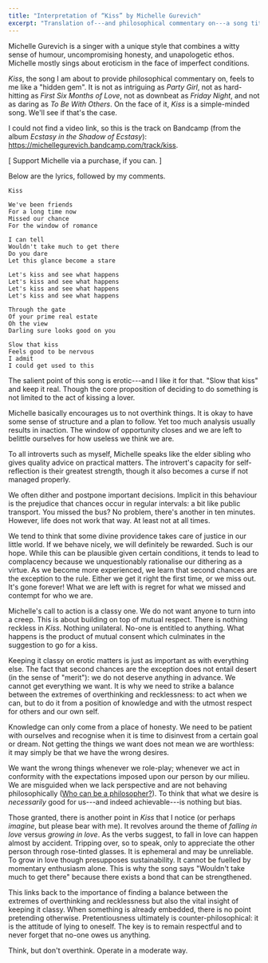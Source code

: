 ```yaml
---
title: "Interpretation of “Kiss” by Michelle Gurevich"
excerpt: "Translation of---and philosophical commentary on---a song titled 'Kiss'."
---
```


Michelle Gurevich is a singer with a unique style that combines a witty
sense of humour, uncompromising honesty, and unapologetic ethos.
Michelle mostly sings about eroticism in the face of imperfect
conditions.

_Kiss_, the song I am about to provide philosophical commentary on,
feels to me like a "hidden gem".  It is not as intriguing as _Party
Girl_, not as hard-hitting as _First Six Months of Love_, not as
downbeat as _Friday Night_, and not as daring as _To Be With Others_.
On the face of it, _Kiss_ is a simple-minded song.  We'll see if that's
the case.

I could not find a video link, so this is the track on Bandcamp (from
the album _Ecstasy in the Shadow of Ecstasy_):
<https://michellegurevich.bandcamp.com/track/kiss>.

[ Support Michelle via a purchase, if you can. ]

Below are the lyrics, followed by my comments.

```
Kiss

We've been friends
For a long time now
Missed our chance
For the window of romance

I can tell
Wouldn't take much to get there
Do you dare
Let this glance become a stare

Let's kiss and see what happens
Let's kiss and see what happens
Let's kiss and see what happens
Let's kiss and see what happens

Through the gate
Of your prime real estate
Oh the view
Darling sure looks good on you

Slow that kiss
Feels good to be nervous
I admit
I could get used to this
```

The salient point of this song is erotic---and I like it for that.
"Slow that kiss" and keep it real.  Though the core proposition of
deciding to do something is not limited to the act of kissing a lover.

Michelle basically encourages us to not overthink things.  It is okay to
have some sense of structure and a plan to follow.  Yet too much
analysis usually results in inaction.  The window of opportunity closes
and we are left to belittle ourselves for how useless we think we are.

To all introverts such as myself, Michelle speaks like the elder sibling
who gives quality advice on practical matters.  The introvert's capacity
for self-reflection is their greatest strength, though it also becomes a
curse if not managed properly.

We often dither and postpone important decisions.  Implicit in this
behaviour is the prejudice that chances occur in regular intervals: a
bit like public transport.  You missed the bus?  No problem, there's
another in ten minutes.  However, life does not work that way.  At least
not at all times.

We tend to think that some divine providence takes care of justice in
our little world.  If we behave nicely, we will definitely be rewarded.
Such is our hope.  While this can be plausible given certain conditions,
it tends to lead to complacency because we unquestionably rationalise
our dithering as a virtue.  As we become more experienced, we learn that
second chances are the exception to the rule.  Either we get it right
the first time, or we miss out.  It's gone forever!  What we are left
with is regret for what we missed and contempt for who we are.

Michelle's call to action is a classy one.  We do not want anyone to
turn into a creep.  This is about building on top of mutual respect.
There is nothing reckless in _Kiss_.  Nothing unilateral.  No-one is
entitled to anything.  What happens is the product of mutual consent
which culminates in the suggestion to go for a kiss.

Keeping it classy on erotic matters is just as important as with
everything else.  The fact that second chances are the exception does
not entail desert (in the sense of "merit"): we do not deserve anything
in advance.  We cannot get everything we want.  It is why we need to
strike a balance between the extremes of overthinking and recklessness:
to act when we can, but to do it from a position of knowledge and with
the utmost respect for others and our own self.

Knowledge can only come from a place of honesty.  We need to be patient
with ourselves and recognise when it is time to disinvest from a certain
goal or dream.  Not getting the things we want does not mean we are
worthless: it may simply be that we have the wrong desires.

We want the wrong things whenever we role-play; whenever we act in
conformity with the expectations imposed upon our person by our milieu.
We are misguided when we lack perspective and are not behaving
philosophically ([Who can be a
philosopher?](https://protesilaos.com/commentary/2022-07-15-who-can-be-philosopher/)).
To think that what we desire is _necessarily_ good for us---and indeed
achievable---is nothing but bias.

Those granted, there is another point in _Kiss_ that I notice (or
perhaps _imagine_, but please bear with me).  It revolves around the
theme of _falling in love_ versus _growing in love_.  As the verbs
suggest, to fall in love can happen almost by accident.  Tripping over,
so to speak, only to appreciate the other person through rose-tinted
glasses.  It is ephemeral and may be unreliable.  To grow in love though
presupposes sustainability.  It cannot be fuelled by momentary
enthusiasm alone.  This is why the song says "Wouldn't take much to get
there" because there exists a bond that can be strengthened.

This links back to the importance of finding a balance between the
extremes of overthinking and recklessness but also the vital insight of
keeping it classy.  When something is already embedded, there is no
point pretending otherwise.  Pretentiousness ultimately is
counter-philosophical: it is the attitude of lying to oneself.  The key
is to remain respectful and to never forget that no-one owes us
anything.

Think, but don't overthink.  Operate in a moderate way.
